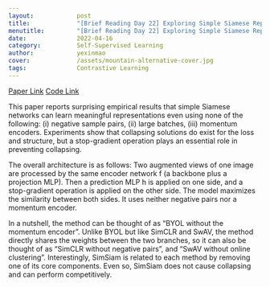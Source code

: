 ```yaml
---
layout:            post
title:             "[Brief Reading Day 22] Exploring Simple Siamese Representation Learning"
menutitle:         "[Brief Reading Day 22] Exploring Simple Siamese Representation Learning"
date:              2022-04-16
category:          Self-Supervised Learning
author:            yexinmao
cover:             /assets/mountain-alternative-cover.jpg
tags:              Contrastive Learning
---
```


[Paper Link](https://arxiv.org/abs/2011.10566)
[Code Link](https://github.com/facebookresearch/simsiam)

This paper reports surprising empirical results that simple Siamese networks can learn meaningful representations even using none of the following: (i) negative sample pairs, (ii) large batches, (iii) momentum encoders. Experiments show that collapsing solutions do exist for the loss and structure, but a stop-gradient operation plays an essential role in preventing collapsing.

The overall architecture is as follows: Two augmented views of one image are processed by the same encoder network f (a backbone plus a projection MLP). Then a prediction MLP h is applied on one side, and a stop-gradient operation is applied on the other side. The model maximizes the similarity between both sides. It uses neither negative pairs nor a momentum encoder.

In a nutshell, the method can be thought of as “BYOL without the momentum encoder”. Unlike BYOL but like SimCLR and SwAV, the method directly shares the weights between the two branches, so it can also be thought of as “SimCLR without negative pairs”, and “SwAV without online clustering”. Interestingly, SimSiam is related to each method by removing one of its core components. Even so, SimSiam does not cause collapsing and can perform competitively.
